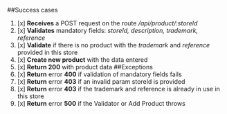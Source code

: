##Success cases
1. [x] **Receives** a POST request on the route */api/product/:storeId*
2. [x] **Validates** mandatory fields: *storeId, description, trademark, reference*
3. [x] **Validate** if there is no product with the *trademark* and *reference* provided in this store
4. [x] **Create new product** with the data entered
5. [x] **Return 200** with product data
##Exceptions
1. [x] **Return** error **400** if validation of mandatory fields fails
2. [x] **Return** error **403** if an invalid param storeId is provided
3. [x] **Return** error **403** if the trademark and reference is already in use in this store
4. [x] **Return** error **500** if the Validator or Add Product throws